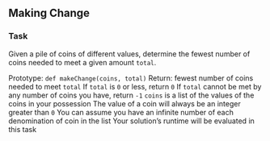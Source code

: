 ##  Making Change

### Task
Given a pile of coins of different values, determine the fewest number of coins needed to meet a given amount `total`.

Prototype: `def makeChange(coins, total)`
Return: fewest number of coins needed to meet `total`
If `total` is `0` or less, return `0`
If `total` cannot be met by any number of coins you have, return `-1`
`coins` is a list of the values of the coins in your possession
The value of a coin will always be an integer greater than `0`
You can assume you have an infinite number of each denomination of coin in the list
Your solution’s runtime will be evaluated in this task